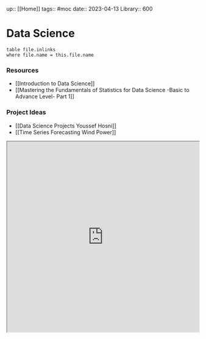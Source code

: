 up:: [[Home]]
tags:: #moc
date:: 2023-04-13
Library:: 600

# Data Science

```dataview
table file.inlinks
where file.name = this.file.name
```

### Resources
- [[Introduction to Data Science]]
- [[Mastering the Fundamentals of Statistics for Data Science -Basic to Advance Level- Part 1]]

### Project Ideas
- [[Data Science Projects Youssef Hosni]]
- [[Time Series Forecasting Wind Power]]



<iframe width=100% height=500vh src="https://en.wikipedia.org/wiki/Data_science"></iframe>
